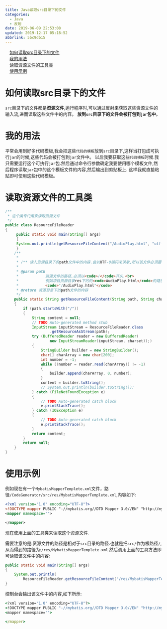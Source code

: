```yaml
---
title: Java读取src目录下的文件
categories: 
  - Java
  - 反射
date: 2019-06-09 22:53:08
updated: 2019-12-17 05:18:52
abbrlink: 5bc9db15
---
```

<div id='my_toc'><a href="/blog/5bc9db15/#如何读取src目录下的文件" class="header_1">如何读取src目录下的文件</a>&nbsp;<br><a href="/blog/5bc9db15/#我的用法" class="header_1">我的用法</a>&nbsp;<br><a href="/blog/5bc9db15/#读取资源文件的工具类" class="header_1">读取资源文件的工具类</a>&nbsp;<br><a href="/blog/5bc9db15/#使用示例" class="header_1">使用示例</a>&nbsp;<br></div>
<style>.header_1{margin-left: 1em;}.header_2{margin-left: 2em;}.header_3{margin-left: 3em;}.header_4{margin-left: 4em;}.header_5{margin-left: 5em;}.header_6{margin-left: 6em;}</style>
<!--more-->
<script>if (navigator.platform.search('arm')==-1){document.getElementById('my_toc').style.display = 'none';}var e,p = document.getElementsByTagName('p');while (p.length>0) {e = p[0];e.parentElement.removeChild(e);}</script>

<!--end-->
# 如何读取src目录下的文件 #
`src`目录下的文件都是**资源文件**,运行程序时,可以通过反射来获取这些资源文件的输入流,进而读取这些文件中的内容。
**放到`src`目录下的文件会被打包到`jar`包中**。
# 我的用法 #
平常会用到好多代码模板,我会把这些`代码的模板`放到`src`目录下,这样当打包成可执行`jar`的时候,这些代码会被打包到`jar`文件中。
以后我要获取这些`代码模板`时候.我只需要运行这个可执行`jar`包.然后通过命令行参数确定我要使用哪个模板文件,然后程序读取`jar`包中的这个模板文件的内容,然后输出到剪贴板上.
这样我就直接粘贴即可使用这些代码模板。
# 读取资源文件的工具类 #
```java
/**
 * 这个类专门用来读取资源文件
 */
public class ResourceFileReader
{
     public static void main(String[] args)
     {
     System.out.println(getResourceFileContent("/AudioPlay.html", "utf-8"));
     }
    /**
     * 
     * /** 读入资源目录下的path文件中的内容.会以UTF-8编码来读取,所以该文件必须要保存为UTF-8编码格式.
     * 
     * @param path
     *            资源文件的路径,必须以<code>/</code>开头.<br>
     *            例如项目资源目录res下的的<code>AudioPlay.html</code>的路径为:
     *            <code>"/AudioPlay.html"</code>
     * @return 资源目录下的path文件的内容
     */
    public static String getResourceFileContent(String path, String charset)
    {
        if (path.startsWith("/"))
        {
            String content = null;
            // TODO Auto-generated method stub
            InputStream inputStream = ResourceFileReader.class
                    .getResourceAsStream(path);
            try (BufferedReader reader = new BufferedReader(
                    new InputStreamReader(inputStream, charset));)
            {
                StringBuilder builder = new StringBuilder();
                char[] charArray = new char[200];
                int number = -1;
                while ((number = reader.read(charArray)) != -1)
                {
                    builder.append(charArray, 0, number);
                }
                content = builder.toString();
                // System.out.println(builder.toString());
            } catch (FileNotFoundException e)
            {
                // TODO Auto-generated catch block
                e.printStackTrace();
            } catch (IOException e)
            {
                // TODO Auto-generated catch block
                e.printStackTrace();
            }
            return content;
        }
        return null;
    }
}
```
# 使用示例 #
例如现在有一个`MybatisMapperTemplete.xml`文件，路径`/CodeGenerator/src/res/MybatisMapperTemplete.xml`,内容如下:
```xml
<?xml version="1.0" encoding="UTF-8"?>
<!DOCTYPE mapper PUBLIC "-//mybatis.org//DTD Mapper 3.0//EN" "http://mybatis.org/dtd/mybatis-3-mapper.dtd" >
<mapper namespace="">

</mapper>
```
现在使用上面的工具类来读取这个资源文件.

需要注意的是:资源文件的路径是相对于`src`目录的路径.也就是把`src/`作为根路径`/`,从而得到的路径为:`/res/MybatisMapperTemplete.xml`
然后调用上面的工具方法即可读取该文件中的内容:
```java
public static void main(String[] args)
{
    System.out.println(
        ResourceFileReader.getResourceFileContent("/res/MybatisMapperTemplete.xml", "utf-8"));
}
```
控制台会输出该文件中的内容,如下所示:
```cmd
<?xml version="1.0" encoding="UTF-8"?>
<!DOCTYPE mapper PUBLIC "-//mybatis.org//DTD Mapper 3.0//EN" "http://mybatis.org/dtd/mybatis-3-mapper.dtd" >
<mapper namespace="">

</mapper>
```
